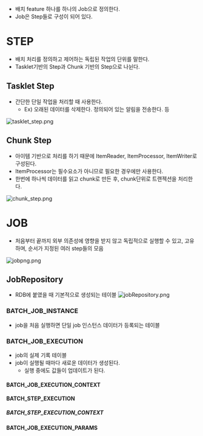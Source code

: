 
* 배치 feature 하나를 하나의 Job으로 정의한다.
* Job은 Step들로 구성이 되어 있다.

# STEP
* 배치 처리를 정의하고 제어하는 독립된 작업의 단위를 말한다.
* Tasklet기반의 Step과 Chunk 기반의 Step으로 나뉜다.

## Tasklet Step
* 간단한 단일 작업을 처리할 때 사용한다.
  * Ex) 오래된 데이터를 삭제한다. 정의되어 있는 알림을 전송한다. 등

![tasklet_step.png](..%2F..%2Ftasklet_step.png)


## Chunk Step 
* 아이템 기반으로 처리를 하기 때문에 ItemReader, ItemProcessor, ItemWriter로 구성된다. 
* ItemProcessor는 필수요소가 아니므로 필요한 경우에만 사용한다. 
* 한번에 하나씩 데이터를 읽고 chunk로 만든 후, chunk단위로 트랜젝션을 처리한다.

![chunk_step.png](..%2F..%2Fchunk_step.png)


# JOB
* 처음부터 끝까지 외부 의존성에 영향을 받지 않고 독립적으로 실행할 수 있고, 고유하며, 순서가 지정된 여러 step들의 모음

![jobpng.png](..%2F..%2Fjobpng.png)

## JobRepository
* RDB에 붙였을 때 기본적으로 생성되는 테이블
![jobRepository.png](..%2F..%2FjobRepository.png)

### BATCH_JOB_INSTANCE
* job을 처음 실행하면 단일 job 인스턴스 데이터가 등록되는 테이블

### BATCH_JOB_EXECUTION
* job의 실제 기록 테이블 
* job이 실행될 때마다 새로운 데이터가 생성된다.
  * 실행 중에도 값들이 업데이트가 된다.

#### BATCH_JOB_EXECUTION_CONTEXT
#### BATCH_STEP_EXECUTION
##### BATCH_STEP_EXECUTION_CONTEXT
#### BATCH_JOB_EXECUTION_PARAMS



